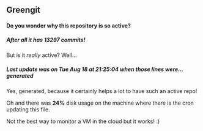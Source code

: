## Greengit

#### Do you wonder why this repository is so active?

##### After all it has 13297 commits!

But is it *really* active? Well...

##### Last update was on Tue Aug 18 at 21:25:04 when those lines were... generated

Yes, generated, because it certainly helps a lot to have such an active repo!

Oh and there was **24%** disk usage on the machine
where there is the cron updating this file.

Not the best way to monitor a VM in the cloud but it works! :)

